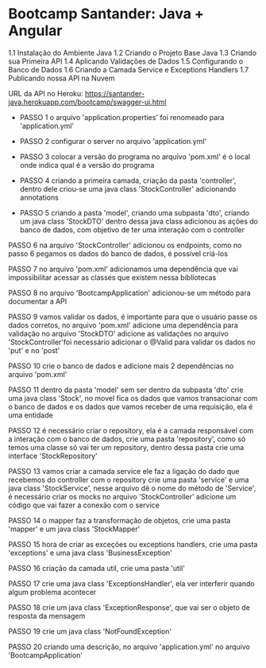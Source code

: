 # Bootcamp Santander: Java + Angular

1.1 Instalação do Ambiente Java
1.2 Criando o Projeto Base Java
1.3 Criando sua Primeira API
1.4 Aplicando Validações de Dados
1.5 Configurando o Banco de Dados
1.6 Criando a Camada Service e Exceptions Handlers
1.7 Publicando nossa API na Nuvem

URL da API no Heroku: https://santander-java.herokuapp.com/bootcamp/swagger-ui.html

- PASSO 1 
o arquivo 'application.properties' foi renomeado para 'application.yml'

- PASSO 2
configurar o server no arquivo 'application.yml' 

- PASSO 3
colocar a versão do programa no arquivo 'pom.xml'
é o local onde indica qual é a versão do programa

- PASSO 4
criando a primeira camada, criação da pasta 'controller', dentro dele criou-se uma java class 'StockController'
adicionando annotations

- PASSO 5
criando a pasta 'model', criando uma subpasta 'dto', criando um java class 'StockDTO' 
dentro dessa java class adicionou as ações do banco de dados, com objetivo de ter uma interação com o controller

PASSO 6 
na arquivo 'StockController' adicionou os endpoints, como no passo 6 pegamos os dados do banco de dados, é possível criá-los

PASSO 7 
no arquivo 'pom.xml' adicionamos uma dependência que vai impossibilitar acessar as classes que existem nessa bibliotecas

PASSO 8
no arquivo 'BootcampApplication' adicionou-se um método para documentar a API

PASSO 9
vamos validar os dados, é importante para que o usuário passe os dados corretos, no arquivo 'pom.xml' adicione uma dependência para validação
no arquivo 'StockDTO' adicione as validações
no arquivo 'StockController'foi necessário adicionar o @Valid para validar os dados no 'put' e no 'post'

PASSO 10 
crie o banco de dados e adicione mais 2 dependências no arquivo 'pom.xml'

PASSO 11
dentro da pasta 'model' sem ser dentro da subpasta 'dto' crie uma java class 'Stock', no movel fica os dados que vamos transacionar com o banco de dados e os dados que vamos receber de uma requisição, ela é uma entidade

PASSO 12 
é necessário criar o repository, ela é a camada responsável com a interação com o banco de dados, crie uma pasta 'repository', como só temos uma classe só vai ter um repository, dentro dessa pasta crie uma interface 'StockRepository'

PASSO 13
vamos criar a camada service
ele faz a ligação do dado que recebemos do controller com o repository
crie uma pasta 'service' e uma java class 'StockService', nesse arquivo dê o nome do método de 'Service', é necessário criar os mocks
no arquivo 'StockController' adicione um código que vai fazer a conexão com o service

PASSO 14 
o mapper faz a transformação de objetos, crie uma pasta 'mapper' e um java class 'StockMapper'

PASSO 15
hora de criar as exceções ou exceptions handlers, crie uma pasta 'exceptions' e uma java class 'BusinessException'

PASSO 16
criação da camada util, crie uma pasta 'util'

PASSO 17 
crie uma java class 'ExceptionsHandler', ela ver interferir quando algum problema acontecer

PASSO 18
crie um java class 'ExceptionResponse', que vai ser o objeto de resposta da mensagem

PASSO 19
crie um java class 'NotFoundException'

PASSO 20
criando uma descrição, no arquivo 'application.yml'
no arquivo 'BootcampApplication' 
